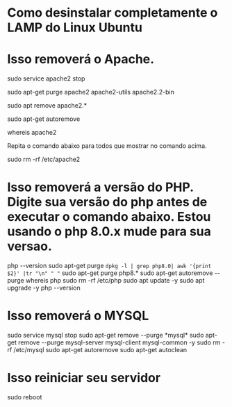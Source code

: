# Como desinstalar completamente o LAMP do Linux Ubuntu

# Isso removerá o Apache.
sudo service apache2 stop

sudo apt-get purge apache2 apache2-utils apache2.2-bin 

sudo apt remove apache2.*

sudo apt-get autoremove

whereis apache2

Repita o comando abaixo para todos que mostrar no comando acima.

sudo rm -rf /etc/apache2 

# Isso removerá a versão do PHP. Digite sua versão do php antes de executar o comando abaixo. Estou usando o php 8.0.x mude para sua versao.

php --version
sudo apt-get purge `dpkg -l | grep php8.0| awk '{print $2}' |tr "\n" " "`
sudo apt-get purge php8.*
sudo apt-get autoremove --purge
whereis php
sudo rm -rf /etc/php
sudo apt update -y
sudo apt upgrade -y
php --version

# Isso removerá o MYSQL
sudo service mysql stop
sudo apt-get remove --purge *mysql\*
sudo apt-get remove --purge mysql-server mysql-client mysql-common -y
sudo rm -rf /etc/mysql
sudo apt-get autoremove
sudo apt-get autoclean

# Isso reiniciar seu servidor
sudo reboot
